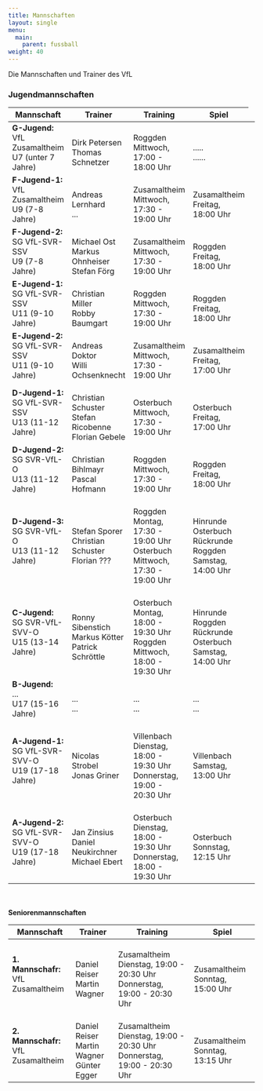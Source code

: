 ```yaml
---
title: Mannschaften
layout: single
menu:
  main:
    parent: fussball
weight: 40
---
```


Die Mannschaften und Trainer des VfL

### Jugendmannschaften
<table>
<thead> 
<th>Mannschaft</th> <th>Trainer</th> <th>Training <br></th><th>Spiel</th>
</tr>
</thead> 
<tbody>
<tr class="odd">
<p>
<tr>
<td><b>G-Jugend:</b><br>VfL Zusamaltheim<br>U7 (unter 7 Jahre)</td>
<td><br>Dirk Petersen<br>Thomas Schnetzer</td>
<td><br>Roggden<br>Mittwoch, 17:00 - 18:00 Uhr</td>
<td><br>.....<br>......</td>
<tr>
<td><b>F-Jugend-1:</b><br>VfL Zusamaltheim<br>U9 (7-8 Jahre)</td>
<td><br>Andreas Lernhard<br>...</td>
<td><br>Zusamaltheim<br>Mittwoch, 17:30 - 19:00 Uhr</td>
<td><br>Zusamaltheim<br>Freitag, 18:00 Uhr</td>
<tr>
<td><b>F-Jugend-2:</b><br>SG VfL-SVR-SSV<br>U9 (7-8 Jahre)</td>
<td><br>Michael Ost<br>Markus Ohnheiser<br>Stefan Förg</td>
<td><br>Zusamaltheim<br>Mittwoch, 17:30 - 19:00 Uhr</td>
<td><br>Roggden<br>Freitag, 18:00 Uhr</td>
<tr>
<td><b>E-Jugend-1:</b><br>SG VfL-SVR-SSV<br>U11 (9-10 Jahre)</td>
<td><br>Christian Miller<br>Robby Baumgart</td>
<td><br>Roggden<br>Mittwoch, 17:30 - 19:00 Uhr</td>
<td><br>Roggden<br>Freitag, 18:00 Uhr</td>
<tr>
<td><b>E-Jugend-2:</b><br>SG VfL-SVR-SSV<br>U11 (9-10 Jahre)</td>
<td><br>Andreas Doktor<br>Willi Ochsenknecht</td>
<td><br>Zusamaltheim<br>Mittwoch, 17:30 - 19:00 Uhr</td>
<td><br>Zusamaltheim<br>Freitag, 17:00 Uhr</td>
<tr>
<td><b>D-Jugend-1:</b><br>SG VfL-SVR-SSV<br>U13 (11-12 Jahre)</td>
<td><br>Christian Schuster<br>Stefan Ricobenne<br>Florian Gebele</td>
<td><br>Osterbuch<br>Mittwoch, 17:30 - 19:00 Uhr</td>
<td><br>Osterbuch<br>Freitag, 17:00 Uhr</td>
<tr>
<td><b>D-Jugend-2:</b><br>SG SVR-VfL-O<br>U13 (11-12 Jahre)</td>
<td><br>Christian Bihlmayr<br>Pascal Hofmann</td>
<td><br>Roggden<br>Mittwoch, 17:30 - 19:00 Uhr</td>
<td><br>Roggden<br>Freitag, 18:00 Uhr</td>
<tr>
<td><b>D-Jugend-3:</b><br>SG SVR-VfL-O<br>U13 (11-12 Jahre)</td>
<td><br>Stefan Sporer<br>Christian Schuster<br>Florian ???</td>
<td><br>Roggden<br>Montag, 17:30 - 19:00 Uhr<br>Osterbuch<br>Mittwoch, 17:30 - 19:00 Uhr</td>
<td><br>Hinrunde Osterbuch<br>Rückrunde Roggden<br>Samstag, 14:00 Uhr</td>
<tr>
<td><b>C-Jugend:</b><br>SG SVR-VfL-SVV-O<br>U15 (13-14 Jahre)</td>
<td><br>Ronny Sibenstich<br>Markus Kötter<br>Patrick Schröttle</td>
<td><br>Osterbuch<br>Montag, 18:00 - 19:30 Uhr<br>Roggden<br>Mittwoch, 18:00 - 19:30 Uhr</td>
<td><br>Hinrunde Roggden<br>Rückrunde Osterbuch<br>Samstag, 14:00 Uhr</td>
<tr>

<td><b>B-Jugend:</b><br>...<br>U17 (15-16 Jahre)</td>
<td><br>...<br>...</td>
<td><br>...<br>...</td>
<td><br>...<br>...</a><td>
<tr>
<td><b>A-Jugend-1:</b><br>SG VfL-SVR-SVV-O<br>U19 (17-18 Jahre)</td>
<td><br>Nicolas Strobel<br>Jonas Griner</td>
<td><br>Villenbach<br>Dienstag, 18:00 - 19:30 Uhr<br>Donnerstag, 19:00 - 20:30 Uhr</td>
<td><br>Villenbach<br>Samstag, 13:00 Uhr</td>
</tr>
<td><b>A-Jugend-2:</b><br>SG VfL-SVR-SVV-O<br>U19 (17-18 Jahre)</td>
<td><br>Jan Zinsius<br>Daniel Neukirchner<br>Michael Ebert</td>
<td><br>Osterbuch<br>Dienstag, 18:00 - 19:30 Uhr<br>Donnerstag, 18:00 - 19:30 Uhr</td>
<td><br>Osterbuch<br>Sonnstag, 12:15 Uhr</td>
</tr>
</tbody>
</table>
<br>
<br>
<b>Seniorenmannschaften</b>
<table>
<thead> 
<th>Mannschaft</th> <th>Trainer</th> <th>Training <br></th><th>Spiel</th>
</tr>
</thead> 
<tbody>
<tr class="odd">
<p>
<tr>
<td><b>1. Mannschafr:</b><br>VfL Zusamaltheim</td>
<td><br>Daniel Reiser<br>Martin Wagner</td>
<td><br>Zusamaltheim<br>Dienstag, 19:00 - 20:30 Uhr<br>Donnerstag, 19:00 - 20:30 Uhr</td>
<td><br>Zusamaltheim<br>Sonntag, 15:00 Uhr</td>
<tr>
<td><b>2. Mannschafr:</b><br>VfL Zusamaltheim</td>
<td><br>Daniel Reiser<br>Martin Wagner<br>Günter Egger</td>
<td><br>Zusamaltheim<br>Dienstag, 19:00 - 20:30 Uhr<br>Donnerstag, 19:00 - 20:30 Uhr</td>
<td><br>Zusamaltheim<br>Sonntag, 13:15 Uhr</td>

</tr>
</tbody>
</table>